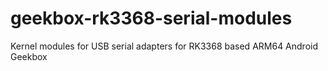 # geekbox-rk3368-serial-modules
Kernel modules for USB serial adapters for RK3368 based ARM64 Android Geekbox
